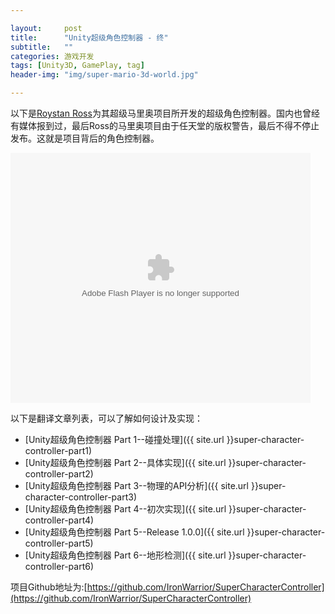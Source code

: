 ```yaml
---

layout:     post
title:      "Unity超级角色控制器 - 终"
subtitle:   ""
categories: 游戏开发
tags: [Unity3D, GamePlay, tag]
header-img: "img/super-mario-3d-world.jpg"

---
```


以下是[Roystan Ross](https://roystanross.wordpress.com/)为其超级马里奥项目所开发的超级角色控制器。国内也曾经有媒体报到过，最后Ross的马里奥项目由于任天堂的版权警告，最后不得不停止发布。这就是项目背后的角色控制器。


<embed src="http://player.youku.com/player.php/sid/XMTQ0MjcxMjQwMA==/v.swf" allowFullScreen="true" quality="high" width="480" height="400" align="middle" allowScriptAccess="always" type="application/x-shockwave-flash">



以下是翻译文章列表，可以了解如何设计及实现：

* [Unity超级角色控制器 Part 1--碰撞处理]({{ site.url }}super-character-controller-part1)
* [Unity超级角色控制器 Part 2--具体实现]({{ site.url }}super-character-controller-part2)
* [Unity超级角色控制器 Part 3--物理的API分析]({{ site.url }}super-character-controller-part3)
* [Unity超级角色控制器 Part 4--初次实现]({{ site.url }}super-character-controller-part4)
* [Unity超级角色控制器 Part 5--Release 1.0.0]({{ site.url }}super-character-controller-part5)
* [Unity超级角色控制器 Part 6--地形检测]({{ site.url }}super-character-controller-part6)


项目Github地址为:[https://github.com/IronWarrior/SuperCharacterController](https://github.com/IronWarrior/SuperCharacterController)



